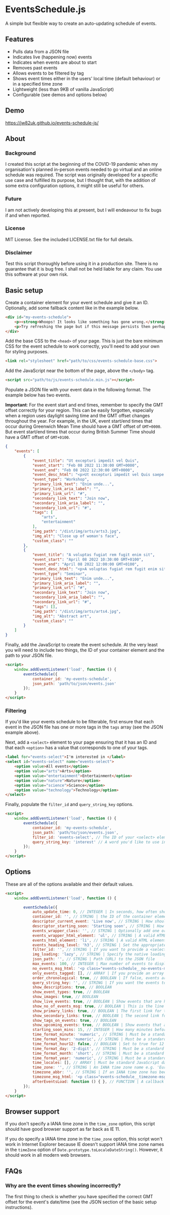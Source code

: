 # EventsSchedule.js

A simple but flexible way to create an auto-updating schedule of events.

## Features

- Pulls data from a JSON file
- Indicates live (happening now) events
- Indicates when events are about to start
- Removes past events
- Allows events to be filtered by tag
- Shows event times either in the users' local time (default behaviour) or in a specified time zone
- Lightweight (less than 9KB of vanilla JavaScript)
- Configurable (see demos and options below)

## Demo

https://jw82uk.github.io/events-schedule-js/

## About

### Background

I created this script at the beginning of the COVID-19 pandemic when my organisation's planned in-person events needed to go virtual and an online schedule was required. The script was originally developed for a specific use case and fulfilled its purpose, but I thought that, with the addition of some extra configuration options, it might still be useful for others.

### Future

 I am not actively developing this at present, but I will endeavour to fix bugs if and when reported.

 ### License

 MIT License. See the included LICENSE.txt file for full details.

 ### Disclaimer

Test this script thoroughly before using it in a production site. There is no guarantee that it is bug free. I shall not be held liable for any claim. You use this software at your own risk.


## Basic setup

Create a container element for your event schedule and give it an ID. Optionally, add some fallback content like in the example below.

```html
<div id="my-events-schedule">
    <p><strong>Whoops! It looks like something has gone wrong.</strong></p>
    <p>Try refreshing the page but if this message persists then perhaps your web browser is too old or JavaScript is disabled.</p>
</div>
```

Add the base CSS to the `<head>` of your page. This is just the bare minimum CSS for the event schedule to work correctly, you'll need to add your own for styling purposes.


```html
<link rel="stylesheet" href="path/to/css/events-schedule-base.css">
```

Add the JavaScript near the bottom of the page, above the `</body>` tag.

```html
<script src="path/to/js/events-schedule.min.js"></script>
```

Populate a JSON file with your event data in the following format. The example below has two events.

**Important**: For the event start and end times, remember to specify the GMT offset correctly for your region. This can be easily forgotten, especially when a region uses daylight saving time and the GMT offset changes throughout the year. For example, in the UK, event start/end times that occur during Greenwich Mean Time should have a GMT offset of `GMT+0000`. But event start/end times that occur during British Summer Time should have a GMT offset of `GMT+0100`.

```json
{
    "events": [
        {
            "event_title": "Ut excepturi impedit vel Quis",
            "event_start": "Feb 08 2022 11:30:00 GMT+0000",
            "event_end": "Feb 08 2022 12:30:00 GMT+0000",
            "event_desc_html": "<p>Ut excepturi impedit vel Quis saepe eos consectetur atque in modi beatae. In enim unde id iste autem et voluptas amet At tempore pariatur quo unde galisum quo voluptatibus nihil vel architecto voluptas? Ea maxime dolorem ea culpa fuga sit quas optio aut dolore consectetur ut nostrum distinctio et voluptas voluptatem.</p>",
            "event_type": "Workshop",
            "primary_link_text": "Enim unde...",
            "primary_link_aria_label": "",
            "primary_link_url": "#",
            "secondary_link_text": "Join now",
            "secondary_link_aria_label": "",
            "secondary_link_url": "#",
            "tags": [
                "arts",
                "entertainment"
            ],
            "img_path": "/dist/img/arts/arts3.jpg",
            "img_alt": "Close up of woman's face",
            "custom_class": ""
        },
        {
            "event_title": "A voluptas fugiat rem fugit enim sit",
            "event_start": "April 08 2022 10:30:00 GMT+0100",
            "event_end": "April 08 2022 12:00:00 GMT+0100",
            "event_desc_html": "<p>A voluptas fugiat rem fugit enim sit repellendus quisquam. Et dolor debitis et perferendis cupiditate aut sint dolorem et animi rerum quo mollitia aut iure iure 33 quasi internos. Quo dolorem perferendis id perferendis quis quo voluptatem quod cum animi itaque ab omnis omnis qui quibusdam dignissimos ut tempore asperiores.</p>",
            "event_type": "Seminar",
            "primary_link_text": "Enim unde...",
            "primary_link_aria_label": "",
            "primary_link_url": "#",
            "secondary_link_text": "Join now",
            "secondary_link_aria_label": "",
            "secondary_link_url": "#",
            "tags": [],
            "img_path": "/dist/img/arts/arts4.jpg",
            "img_alt": "Abstract art",
            "custom_class": ""
        }
    ]
}
```

Finally, add the JavaScript to create the event schedule. At the very least you will need to include two things, the ID of your container element and the path to your JSON file.

```html
<script>
    window.addEventListener('load', function () {
        eventSchedule({
            container_id: 'my-events-schedule',
            json_path: 'path/to/json/events.json'
        });
    }
</script>
```

### Filtering

If you'd like your events schedule to be filterable, first ensure that each event in the JSON file has one or more tags in the `tags` array (see the JSON example above).

Next, add a `<select>` element to your page ensuring that it has an ID and that each `<option>` has a value that corresponds to one of your tags. 

```html
<label for="events-select">I'm interested in </label>
<select id="events-select" name="events-select">
    <option value>All events</option>
    <option value="arts">Arts</option>
    <option value="entertainment">Entertainment</option>
    <option value="nature">Nature</option>
    <option value="science">Science</option>
    <option value="technology">Technology</option>
</select>
```
Finally, populate the `filter_id` and `query_string_key` options.

```html
<script>
    window.addEventListener('load', function () {
        eventSchedule({
            container_id: 'my-events-schedule',
            json_path: 'path/to/json/events.json',
            filter_id: 'events-select', // The ID of your <select> element
            query_string_key: 'interest' // A word you'd like to use in the URL query string
        });
    }
</script>
```

## Options

These are all of the options available and their default values.

```html
<script>
    window.addEventListener('load', function () {

        eventSchedule({
            auto_update_time: 0, // INTEGER | In seconds, how often should the events reload? Setting to 0 disables auto update. 
            container_id: '', // STRING | the ID of the container element (without the # e.g. 'events-container')
            descriptor_current_event: 'Live now', // STRING | How should events that are currently happening be described?
            descriptor_starting_soon: 'Starting soon', // STRING | How should events that are starting soon be described?
            events_wrapper_class: '', // STRING | Optionally add one or more CSS classes to the events wrapper element. This is useful if you'd like to, for example, integrate with a carousel plugin which requires a unique class to identify the carousel wrapper element
            events_wrapper_html_element: 'ul', // STRING | A valid HTML element (e.g. ul, ol, div etc.)
            events_html_element: 'li', // STRING | A valid HTML element (e.g. li, div, article etc.)
            events_heading_level: 'h3', // STRING | Set the appropriate HTML heading level for event headings (e.g. h1, h2, h3 etc.)
            filter_id: '', // STRING | If you want to provide a <select> menu to filter events, this is the ID that you give the select menu e.g. 'events-select'
            img_loading: 'lazy', // STRING | Specify the native loading attribute for images. Set to 'lazy' for lazy loading,  'eager' for no lazy loading.
            json_path: '', // STRING | Path (URL) to the JSON file
            max_events: 100, // INTEGER | Max number of events to display
            no_events_msg_html: '<p class="events-schedule__no-events-msg">There are no events to display.</p>', // STRING | Modify as appropriate. If not required, leave empty ('') and no message will display
            only_events_tagged: [], // ARRAY | If you provide an array of tags (e.g. ['cats', 'dogs', 'birds']), then only the events with one or more of those tags will display
            order_chronological: true, // BOOLEAN | If false, events are ordered as they are in the JSON file
            query_string_key: '', // STRING | If you want the events to be filterable (based on tags) then you need to provide a unique key for the url's query string. The query string will comprise a key (i.e. the word you choose for query_string_key) and a value (i.e. a tag name). For example, the url www.webpage.com?interest=arts will only show events tagged with 'arts' if the query_string_key is 'interest'. 
            show_descriptions: true, // BOOLEAN
            show_event_types: true, // BOOLEAN
            show_images: true, // BOOLEAN
            show_live_events: true, // BOOLEAN | Show events that are happening now?
            show_no_of_events_msg: true, // BOOLEAN | This is the line that reads, for example, 'Showing 3 events'
            show_primary_links: true, // BOOLEAN | The first link for that event, if populated in the JSON file
            show_secondary_links: true, // BOOLEAN | The second link for that event, if populated in the JSON file
            show_tags_on_events: true, // BOOLEAN
            show_upcoming_events: true, // BOOLEAN | Show events that are upcoming?
            starting_soon_mins: 15, // INTEGER | How many minutes before the start time should an event be considered as starting soon? Set to 0 to disable this.
            time_format_minute: 'numeric', // STRING | Must be a standard JavaScript minute format value
            time_format_hour: 'numeric', // STRING | Must be a standard JavaScript hour format value
            time_format_hour12: false, // BOOLEAN | Set to true for 12 hour clock, false for 24 hour clock
            time_format_day: '2-digit', // STRING | Must be a standard JavaScript day format value
            time_format_month: 'short', // STRING | Must be a standard JavaScript month format value
            time_format_year: 'numeric', // STRING | Must be a standard JavaScript year format value
            time_locales: [], // ARRAY | Must be standard JavaScript date/time locales (e.g. 'en-GB' or 'en-US' etc.). This affects how dates and times are formatted. The default value of an empty array will mean the browser's default locale will be used.
            time_zone: '', // STRING | An IANA time zone name e.g. 'Europe/London' or 'America/New_York' etc. See https://en.wikipedia.org/wiki/List_of_tz_database_time_zones#List This will force the event times to display in the specified time zone and NOT in the users' local time zone. Leave empty ('') to default to the users' local time zone. Do NOT specify a time zone if you need to support IE 11.
            timezone_abbr: '', // STRING | If an IANA time zone has been specified, optionally include a time zone abbreviation (e.g. BST or EST) which will be appended to the event times. Leave this blank ('') if an IANA time zone has NOT been specified.
            timezone_msg_html: '<p class="events-schedule__timezone-msg">All event times are in your local time</p>', // STRING | Modify as appropriate. If not required, leave empty ('') and no message will display.
            afterEventsLoad: function () { }, // FUNCTION | A callback function to run each time the event schedule gets created (or recreated if auto update is enabled or if the event schedule gets filtered). This won't get called if there are no events to display.
        });
    }
</script>
```
## Browser support

If you don't specify a IANA time zone in the `time_zone` option, this script should have good browser support as far back as IE 11.

If you do specify a IANA time zone in the `time_zone` option,  this script won't work in Internet Explorer because IE doesn't support IANA time zone names in the `timeZone` option of `Date.prototype.toLocaleDateString()`. However, it should work in all modern web browsers.

## FAQs

### Why are the event times showing incorrectly?

The first thing to check is whether you have specified the correct GMT offset for the event's date/time (see the JSON section of the basic setup instructions).